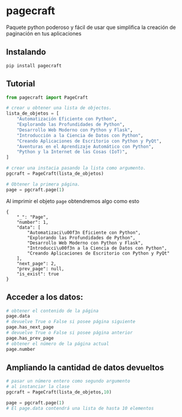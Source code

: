 # pagecraft

Paquete python poderoso y fácil de usar que simplifica la creación de paginación en tus aplicaciones

## Instalando

```console
pip install pagecraft
```

## Tutorial <a name = "usage"></a>

```python
from pagecraft import PageCraft

# crear u obtener una lista de objectos.
lista_de_objetos = [
    "Automatización Eficiente con Python",
    "Explorando las Profundidades de Python",
    "Desarrollo Web Moderno con Python y Flask",
    "Introducción a la Ciencia de Datos con Python",
    "Creando Aplicaciones de Escritorio con Python y PyQt",
    "Aventuras en el Aprendizaje Automático con Python",
    "Python y la Internet de las Cosas (IoT)",
]

# crear una instacia pasando la lista como argumento.
pgcraft = PageCraft(lista_de_objetos)

# Obtener la primera página.
page = pgcraft.page(1)
```

Al imprimir el objeto `page` obtendremos algo como esto

```console
{
    "_": "Page",
    "number": 1,
    "data": [
        "Automatizaci\u00f3n Eficiente con Python",
        "Explorando las Profundidades de Python",
        "Desarrollo Web Moderno con Python y Flask",
        "Introducci\u00f3n a la Ciencia de Datos con Python",
        "Creando Aplicaciones de Escritorio con Python y PyQt"
    ],
    "next_page": 2,
    "prev_page": null,
    "is_exist": true
}
```

## Acceder a los datos:

```python
# obtener el contenido de la página
page.data
# devuelve True o False si posee página siguiente
page.has_next_page
# devuelve True o False si posee página anterior
page.has_prev_page
# obtener el número de la página actual
page.number
```

## Ampliando la cantidad de datos devueltos

```python
# pasar un número entero como segundo argumento
# al instanciar la clase
pgcraft = PageCraft(lista_de_objetos,10)

page = pgcraft.page(1)
# El page.data contendrá una lista de hasta 10 elementos
```
